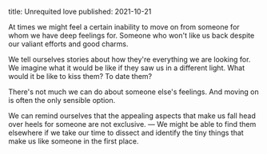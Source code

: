 title: Unrequited love
published: 2021-10-21

At times we might feel a certain inability to move on from someone for whom we have deep feelings for. Someone who won't like us back despite our valiant efforts and good charms.

We tell ourselves stories about how they're everything we are looking for. We imagine what it would be like if they saw us in a different light. What would it be like to kiss them? To date them?

There's not much we can do about someone else's feelings. And moving on is often the only sensible option.

We can remind ourselves that the appealing aspects that make us fall head over heels for someone are not exclusive. — We might be able to find them elsewhere if we take our time to dissect and identify the tiny things that make us like someone in the first place.
